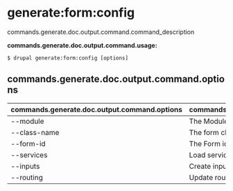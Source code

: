 # generate:form:config
commands.generate.doc.output.command.command_description

**commands.generate.doc.output.command.usage:**
```
$ drupal generate:form:config [options] 
```

## commands.generate.doc.output.command.options
commands.generate.doc.output.command.options | commands.generate.doc.output.command.details
-------|-------------
--module | The Module name.
--class-name | The form class name
--form-id | The Form id
--services | Load services from the container.
--inputs | Create inputs in a form.
--routing | Update routing

